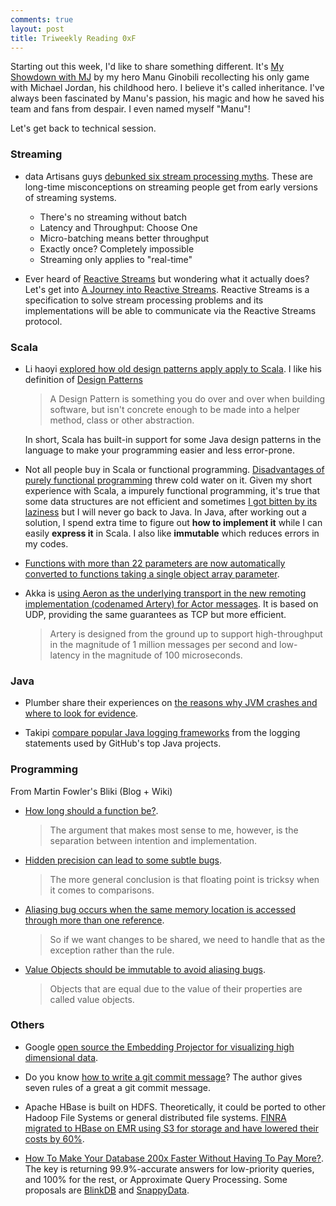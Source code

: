 ```yaml
---
comments: true
layout: post
title: Triweekly Reading 0xF
--- 
```


Starting out this week, I'd like to share something different. It's [My Showdown with MJ](http://manuginobili.com/my-showdown-with-mj/) by my hero Manu Ginobili recollecting his only game with Michael Jordan, his childhood hero. I believe it's called inheritance. I've always been fascinated by Manu's passion, his magic and how he saved his team and fans from despair. I even named myself "Manu"!

Let's get back to technical session. 

### Streaming

* data Artisans guys [debunked six stream processing myths](http://data-artisans.com/stream-processing-myths-debunked/). These are long-time misconceptions on streaming people get from early versions of streaming systems.

  - There's no streaming without batch
  - Latency and Throughput: Choose One
  - Micro-batching means better throughput
  - Exactly once? Completely impossible
  - Streaming only applies to "real-time"

* Ever heard of [Reactive Streams](http://www.reactive-streams.org/) but wondering what it actually does? Let's get into [A Journey into Reactive Streams](https://medium.com/@kvnwbbr/a-journey-into-reactive-streams-5ee2a9cd7e29#.n8y4v6em0). Reactive Streams is a specification to solve stream processing problems and its implementations will be able to communicate via the Reactive Streams protocol.

### Scala

* Li haoyi [explored how old design patterns apply apply to Scala](http://www.lihaoyi.com/post/OldDesignPatternsinScala.html). I like his definition of [Design Patterns](https://en.wikipedia.org/wiki/Software_design_pattern)

	> A Design Pattern is something you do over and over when building software, but isn't concrete enough to be made into a helper method, class or other abstraction.
	
  In short, Scala has built-in support for some Java design patterns in the language to make your programming easier and less error-prone.
  
* Not all people buy in Scala or functional programming. [Disadvantages of purely functional programming](http://flyingfrogblog.blogspot.jp/2016/05/disadvantages-of-purely-functional.html) threw cold water on it. Given my short experience with Scala, a impurely functional programming, it's true that some data structures are not efficient and sometimes [I got bitten by its laziness](https://issues.apache.org/jira/browse/GEARPUMP-249) but I will never go back to Java. In Java, after working out a solution, I spend extra time to figure out **how to implement it** while I can easily **express it** in Scala. I also like  **immutable** which reduces errors in my codes. 
  
* [Functions with more than 22 parameters are now automatically converted to functions taking a single object array parameter](https://github.com/lampepfl/dotty/pull/1758).

* Akka is [using Aeron as the underlying transport in the new remoting implementation (codenamed Artery) for Actor messages](http://blog.akka.io/artery/2016/12/05/aeron-in-artery). It is based on UDP, providing the same guarantees as TCP but more efficient. 

	> Artery is designed from the ground up to support high-throughput in the magnitude of 1 million messages per second and low-latency in the magnitude of 100 microseconds.
  
### Java

* Plumber share their experiences on [the reasons why JVM crashes and where to look for evidence](https://plumbr.eu/blog/java/staying-on-top-of-the-jvm-crashes).

* Takipi [compare popular Java logging frameworks](http://blog.takipi.com/is-standard-java-logging-dead-log4j-vs-log4j2-vs-logback-vs-java-util-logging) from the logging statements used by GitHub's top Java projects.   
  
### Programming

From Martin Fowler's Bliki (Blog + Wiki)

* [How long should a function be?](http://martinfowler.com/bliki/FunctionLength.html).

	> The argument that makes most sense to me, however, is the separation between intention and implementation.
	
* [Hidden precision can lead to some subtle bugs](http://martinfowler.com/bliki/HiddenPrecision.html).

   > The more general conclusion is that floating point is tricksy when it comes to comparisons.
   
* [Aliasing bug occurs when the same memory location is accessed through more than one reference](http://martinfowler.com/bliki/AliasingBug.html).

   >  So if we want changes to be shared, we need to handle that as the exception rather than the rule.
   
* [Value Objects should be immutable to avoid aliasing bugs](http://martinfowler.com/bliki/ValueObject.html). 

   > Objects that are equal due to the value of their properties are called value objects.
   
### Others

* Google [open source the Embedding Projector for visualizing high dimensional data](https://research.googleblog.com/2016/12/open-sourcing-embedding-projector-tool.html).

* Do you know [how to write a git commit message](http://chris.beams.io/posts/git-commit/)? The author gives seven rules of a great a git commit message.

* Apache HBase is built on HDFS. Theoretically, it could be ported to other Hadoop File Systems or general distributed file systems. [FINRA migrated to HBase on EMR using S3 for storage and have lowered their costs by 60%](https://aws.amazon.com/cn/blogs/big-data/low-latency-access-on-trillions-of-records-finras-architecture-using-apache-hbase-on-amazon-emr-with-amazon-s3/). 

* [How To Make Your Database 200x Faster Without Having To Pay More?](http://highscalability.com/blog/2016/11/28/how-to-make-your-database-200x-faster-without-having-to-pay.html). The key is returning 99.9%-accurate answers for low-priority queries, and 100% for the rest, or Approximate Query Processing. Some proposals are [BlinkDB](http://blinkdb.org/) and [SnappyData](http://www.snappydata.io/).



